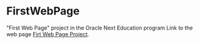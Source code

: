 # FirstWebPage
"First Web Page" project in the Oracle Next Education program
Link to the web page [Firt Web Page Project](https://luiscorreadv.github.io/FirstWebPage/).
